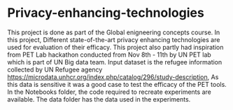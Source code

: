 # Privacy-enhancing-technologies

This project is done as part of the Global enigneering concepts course. In this project, Different state-of-the-art privacy enhancing technologies are used for evaluation of their efficacy. This project also partly had inspiration from PET Lab hackathon conducted from Nov 8th - 11th by UN PET lab which is part of UN Big data team. 
Input dataset is the refugee information collected by UN Refugee agency https://microdata.unhcr.org/index.php/catalog/296/study-description, As this data is sensitive it was a good case to test the efficacy of the PET tools.
In the Notebooks folder, the code required to recreate experiments are available. 
The data folder has the data used in the experiments.
